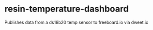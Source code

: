 # resin-temperature-dashboard
Publishes data from a ds18b20 temp sensor to freeboard.io via dweet.io
